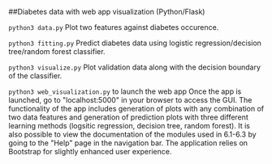 ##Diabetes data with web app visualization (Python/Flask)

`python3 data.py`
Plot two features against diabetes occurence.

`python3 fitting.py`
Predict diabetes data using logistic regression/decision tree/random forest classifier.

`python3 visualize.py`
Plot validation data along with the decision boundary of the classifier.

`python3 web_visualization.py` to launch the web app
Once the app is launched, go to "localhost:5000" in your browser to access the GUI.
The functionality of the app includes generation of plots with any combination of two data features and
generation of prediction plots with three different learning methods (logsitic regression, decision tree, random forest). It is also possible to view the documentation of the modules used in 6.1-6.3 by going to the "Help" page in the navigation bar. The application relies on Bootstrap for slightly enhanced user experience.
